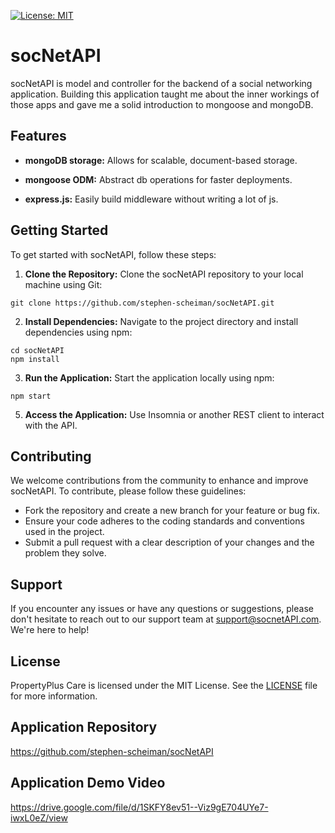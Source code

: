 [![License: MIT](https://img.shields.io/badge/License-MIT-yellow.svg)](https://opensource.org/licenses/MIT)
# socNetAPI

socNetAPI is model and controller for the backend of a social networking application. Building this application taught me about the inner workings of those apps and gave me a solid introduction to mongoose and mongoDB.

## Features

- **mongoDB storage:** Allows for scalable, document-based storage.

- **mongoose ODM:** Abstract db operations for faster deployments.

- **express.js:** Easily build middleware without writing a lot of js.

## Getting Started

To get started with socNetAPI, follow these steps:

1. **Clone the Repository:** Clone the socNetAPI repository to your local machine using Git:
```
git clone https://github.com/stephen-scheiman/socNetAPI.git
```
2. **Install Dependencies:** Navigate to the project directory and install dependencies using npm:
```
cd socNetAPI
npm install
```
3. **Run the Application:** Start the application locally using npm:
```
npm start
```

5. **Access the Application:** Use Insomnia or another REST client to interact with the API.

## Contributing

We welcome contributions from the community to enhance and improve socNetAPI. To contribute, please follow these guidelines:

- Fork the repository and create a new branch for your feature or bug fix.
- Ensure your code adheres to the coding standards and conventions used in the project.
- Submit a pull request with a clear description of your changes and the problem they solve.

## Support

If you encounter any issues or have any questions or suggestions, please don't hesitate to reach out to our support team at support@socnetAPI.com. We're here to help!

## License

PropertyPlus Care is licensed under the MIT License. See the [LICENSE](LICENSE) file for more information.

## Application Repository
https://github.com/stephen-scheiman/socNetAPI

## Application Demo Video
https://drive.google.com/file/d/1SKFY8ev51--Viz9gE704UYe7-iwxL0eZ/view
